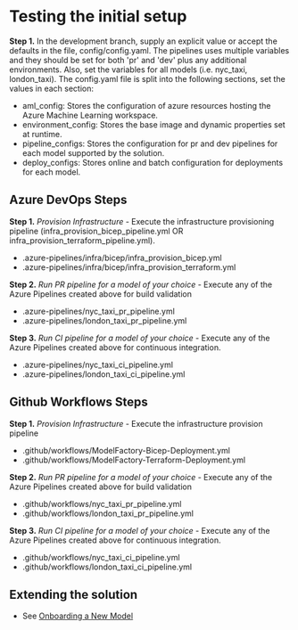 # Testing the initial setup 

**Step 1.** In the development branch, supply an explicit value or accept the defaults in the file, config/config.yaml. The pipelines uses multiple variables and they should be set for both 'pr' and 'dev' plus any additional environments. Also, set the variables for all models (i.e. nyc_taxi, london_taxi). The config.yaml file is split into the following sections, set the values in each section:

  - aml_config: Stores the configuration of azure resources hosting the Azure Machine Learning workspace.
  - environment_config: Stores the base image and dynamic properties set at runtime.
  - pipeline_configs: Stores the configuration for pr and dev pipelines for each model supported by the solution.
  - deploy_configs: Stores online and batch configuration for deployments for each model.  

## Azure DevOps Steps

**Step 1.** *Provision Infrastructure* - Execute the infrastructure provisioning pipeline (infra_provision_bicep_pipeline.yml OR infra_provision_terraform_pipeline.yml).

- .azure-pipelines/infra/bicep/infra_provision_bicep.yml
- .azure-pipelines/infra/bicep/infra_provision_terraform.yml

**Step 2.** *Run PR pipeline for a model of your choice* - Execute any of the Azure Pipelines created above for build validation

- .azure-pipelines/nyc_taxi_pr_pipeline.yml
- .azure-pipelines/london_taxi_pr_pipeline.yml

**Step 3.** *Run CI pipeline for a model of your choice* - Execute any of the Azure Pipelines created above for continuous integration.

- .azure-pipelines/nyc_taxi_ci_pipeline.yml
- .azure-pipelines/london_taxi_ci_pipeline.yml

## Github Workflows Steps

**Step 1.** *Provision Infrastructure* - Execute the infrastructure provision pipeline

- .github/workflows/ModelFactory-Bicep-Deployment.yml
- .github/workflows/ModelFactory-Terraform-Deployment.yml

**Step 2.** *Run PR pipeline for a model of your choice* - Execute any of the Azure Pipelines created above for build validation

- .github/workflows/nyc_taxi_pr_pipeline.yml
- .github/workflows/london_taxi_pr_pipeline.yml

**Step 3.** *Run CI pipeline for a model of your choice* - Execute any of the Azure Pipelines created above for continuous integration.

- .github/workflows/nyc_taxi_ci_pipeline.yml
- .github/workflows/london_taxi_ci_pipeline.yml

## Extending the solution

- See [Onboarding a New Model](./OnboardingNewModel.md)
